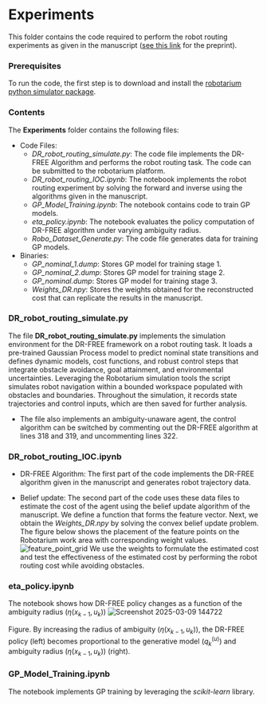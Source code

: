 # Experiments

This folder contains the code required to perform the robot routing experiments as given in the manuscript ([see this link](https://arxiv.org/abs/2306.13928) for the preprint).
### Prerequisites
To run the code, the first step is to download and install the [robotarium python simulator package](https://github.com/robotarium/robotarium_python_simulator).
### Contents 
The **Experiments** folder contains the following files:

- Code Files:
  - *DR_robot_routing_simulate.py*: The code file implements the DR-FREE Algorithm and performs the robot routing task. The code can be submitted to the robotarium platform. 
  - *DR_robot_routing_IOC.ipynb*: The notebook implements the robot routing experiment by solving the forward and inverse using the algorithms given in the manuscript.
  - *GP_Model_Training.ipynb*: The notebook contains code to train GP models.
  - *eta_policy.ipynb*: The notebook evaluates the policy computation of DR-FREE algorithm under varying ambiguity radius.
  - *Robo_Dataset_Generate.py*: The code file generates data for training GP models.
- Binaries:
  - *GP_nominal_1.dump*: Stores GP model for training stage 1.
  - *GP_nominal_2.dump*: Stores GP model for training stage 2.
  - *GP_nominal.dump*: Stores GP model for training stage 3.
  - *Weights_DR.npy*: Stores the weights obtained for the reconstructed cost that can replicate the results in the manuscript.

### DR_robot_routing_simulate.py

The file **DR_robot_routing_simulate.py** implements the simulation environment for the DR-FREE framework on a robot routing task. It loads a pre-trained Gaussian Process model to predict nominal state transitions and defines dynamic models, cost functions, and robust control steps that integrate obstacle avoidance, goal attainment, and environmental uncertainties. Leveraging the Robotarium simulation tools the script simulates robot navigation within a bounded workspace populated with obstacles and boundaries. Throughout the simulation, it records state trajectories and control inputs, which are then saved for further analysis.

- The file also implements an ambiguity-unaware agent, the control algorithm can be switched by commenting out the DR-FREE algorithm at lines 318 and 319, and uncommenting lines 322.

### DR_robot_routing_IOC.ipynb

- DR-FREE Algorithm:
The first part of the code implements the DR-FREE algorithm given in the manuscript and generates robot trajectory data.

- Belief update:
The second part of the code uses these data files to estimate the cost of the agent using the belief update algorithm of the manuscript. 
We define a function that forms the feature vector.  Next, we obtain the *Weights_DR.npy* by solving the convex belief update problem. The figure below shows the placement of the feature points on the Robotarium work area with corresponding weight values.
![feature_point_grid](https://github.com/user-attachments/assets/f749acb2-1d2f-4234-8e71-0b165b21e832)
We use the weights to formulate the estimated cost and test the effectiveness of the estimated cost by performing the robot routing cost while avoiding obstacles.

### eta_policy.ipynb

The notebook shows how DR-FREE policy changes as a function of the ambiguity radius $(\eta(x_{k-1},u_{k}))$
![Screenshot 2025-03-09 144722](https://github.com/user-attachments/assets/b6fce2fe-0e57-4287-b5cd-5ff86f0419b9)

Figure. By increasing the radius of ambiguity $(\eta(x_{k-1},u_{k}))$, the DR-FREE policy (left) becomes proportional to the generative model $(q^{(u)}_{k})$  and ambiguity radius $(\eta(x_{k-1},u_{k}))$ (right).

### GP_Model_Training.ipynb

The notebook implements GP training by leveraging the *scikit-learn* library.
